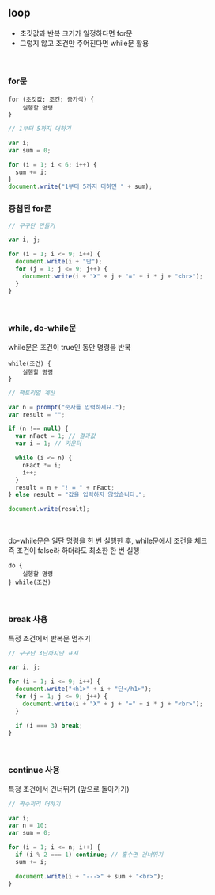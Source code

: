 ## loop

- 초깃값과 반복 크기가 일정하다면 for문
- 그렇지 않고 조건만 주어진다면 while문 활용

<br>

### for문

```
for (초깃값; 조건; 증가식) {
    실행할 명령
}
```

```js
// 1부터 5까지 더하기

var i;
var sum = 0;

for (i = 1; i < 6; i++) {
  sum += i;
}
document.write("1부터 5까지 더하면 " + sum);
```

### 중첩된 for문

```js
// 구구단 만들기

var i, j;

for (i = 1; i <= 9; i++) {
  document.write(i + "단");
  for (j = 1; j <= 9; j++) {
    document.write(i + "X" + j + "=" + i * j + "<br>");
  }
}
```

<br>

### while, do-while문

while문은 조건이 true인 동안 명령을 반복

```
while(조건) {
    실행할 명령
}
```

```js
// 팩토리얼 계산

var n = prompt("숫자를 입력하세요.");
var result = "";

if (n !== null) {
  var nFact = 1; // 결과값
  var i = 1; // 카운터

  while (i <= n) {
    nFact *= i;
    i++;
  }
  result = n + "! = " + nFact;
} else result = "값을 입력하지 않았습니다.";

document.write(result);
```

<br>

do-while문은 일단 명령을 한 번 실행한 후, while문에서 조건을 체크<br>즉 조건이 false라 하더라도 최소한 한 번 실행

```
do {
    실행할 명령
} while(조건)
```

<br>

### break 사용

특정 조건에서 반복문 멈추기

```js
// 구구단 3단까지만 표시

var i, j;

for (i = 1; i <= 9; i++) {
  document.write("<h1>" + i + "단</h1>");
  for (j = 1; j <= 9; j++) {
    document.write(i + "X" + j + "=" + i * j + "<br>");
  }

  if (i === 3) break;
}
```

<br>

### continue 사용

특정 조건에서 건너뛰기 (앞으로 돌아가기)

```js
// 짝수끼리 더하기

var i;
var n = 10;
var sum = 0;

for (i = 1; i <= n; i++) {
  if (i % 2 === 1) continue; // 홀수면 건너뛰기
  sum += i;

  document.write(i + "--->" + sum + "<br>");
}
```
